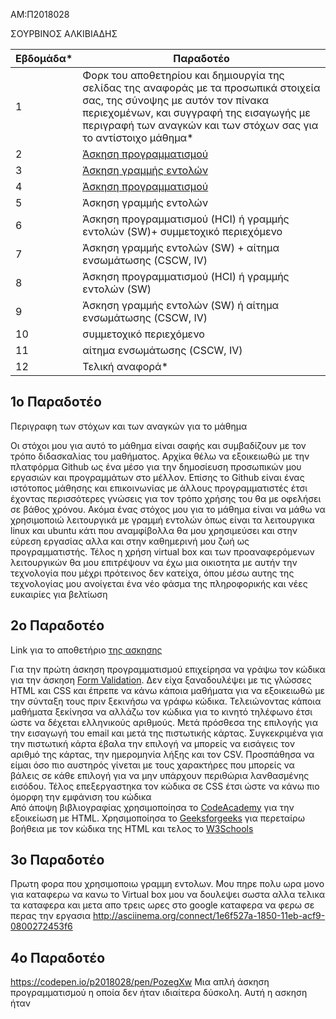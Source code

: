 AM:Π2018028

ΣΟΥΡΒΙΝΟΣ ΑΛΚΙΒΙΑΔΗΣ

| Εβδομάδα* | Παραδοτέο |
| --- | --- |
| 1 | Φορκ του αποθετηρίου και δημιουργία της σελίδας της αναφοράς με τα προσωπικά στοιχεία σας, της σύνοψης με αυτόν τον πίνακα περιεχομένων, και συγγραφή της εισαγωγής με περιγραφή των αναγκών και των στόχων σας για το αντίστοιχο μάθημα* |
| 2 | [Άσκηση προγραμματισμού](#2ο-παραδοτέο) |
| 3 | [Άσκηση γραμμής εντολών](#3ο-παραδοτέο)
| 4 | [Άσκηση προγραμματισμού](#4ο-παραδοτέο)
| 5 | Άσκηση γραμμής εντολών |
| 6 | Άσκηση προγραμματισμού (HCI) ή γραμμής εντολών (SW)+ συμμετοχικό περιεχόμενο |
| 7 | Άσκηση γραμμής εντολών (SW) + αίτημα ενσωμάτωσης (CSCW, IV) |
| 8 | Άσκηση προγραμματισμού (HCI) ή γραμμής εντολών (SW) |
| 9 | Άσκηση γραμμής εντολών (SW) ή αίτημα ενσωμάτωσης (CSCW, IV) |
| 10 | συμμετοχικό περιεχόμενο |
| 11 | αίτημα ενσωμάτωσης (CSCW, IV) |
| 12 | Τελική αναφορά* |

## 1ο Παραδοτέο

Περιγραφη των στόχων και των αναγκών για το μάθημα


 Οι στόχοι μου για αυτό το μάθημα είναι σαφής και συμβαδίζουν με τον τρόπο διδασκαλίας του μαθήματος. Αρχίκα θέλω να εξοικειωθώ με την πλατφόρμα Github ως ένα μέσο για την δημοσίευση προσωπικών μου εργασιών και προγραμμάτων στο μέλλον. Επίσης το Github είναι ένας ιστότοπος μάθησης και επικοινωνίας με άλλους προγραμματιστές έτσι έχοντας περισσότερες γνώσεις για τον τρόπο χρήσης του θα με οφελήσει σε βάθος χρόνου. Ακόμα ένας στόχος μου για το μάθημα είναι να μάθω να χρησιμοποιώ λειτουργικά με γραμμή εντολών όπως είναι τα λειτουργικα linux και ubuntu κάτι που αναμφίβολλα θα μου χρησιμεύσει και στην εύρεση εργασίας αλλα και στην καθημερινή μου ζωή ως προγραμματιστής. Τέλος η χρήση virtual box και των προαναφερόμενων λειτουργικών θα μου επιτρέψουν να έχω μια οικιοτητα με αυτήν την τεχνολογία που μέχρι πρότεινος δεν κατείχα, όπου μέσω αυτης της τεχνολογίας μου ανοίγεται ένα νέο φάσμα της πληροφορικής και νέες ευκαιρίες για βελτίωση

##  2ο Παραδοτέο 
Link για το αποθετήριο [της ασκησης](https://github.com/Alkissourvinos/site/blob/master/_remix/form-validation.md)

Για την πρώτη άσκηση προγραμματισμού επιχείρησα να γράψω τον κώδικα για την άσκηση [Form Validation](https://pibook.epidro.me/remix/form-validation/). Δεν είχα ξαναδουλέψει με τις γλώσσες HTML και CSS και έπρεπε να κάνω κάποια μαθήματα για να εξοικειωθώ με την σύνταξη τους πριν ξεκινήσω να γράφω κώδικα. Τελειώνοντας κάποια μαθήματα ξεκίνησα να αλλάζω τον κώδικα για το κινητό τηλέφωνο έτσι ώστε να δέχεται ελληνικούς αριθμούς. Μετά πρόσθεσα της επιλογής για την εισαγωγή του email και μετά της πιστωτικής κάρτας. Συγκεκριμένα για την πιστωτική κάρτα έβαλα την επιλογή να μπορείς να εισάγεις τον αριθμό της κάρτας, την ημερομηνία λήξης και τον CSV. Προσπάθησα να είμαι όσο πιο αυστηρός γίνεται με τους χαρακτήρες που μπορείς να βάλεις σε κάθε επιλογή για να μην υπάρχουν περιθώρια λανθασμένης εισόδου. Τέλος επεξεργαστηκα τον κώδικα σε CSS έτσι ώστε να κάνω πιο όμορφη την εμφάνιση του κώδικα<br>
Από άποψη βιβλιογραφίας χρησιμοποίησα το [CodeAcademy](https://www.codecademy.com/learn/learn-html) για την εξοικείωση με HTML. Χρησιμοποίησα το [Geeksforgeeks](https://www.geeksforgeeks.org/html-tutorials/) για περεταίρω βοήθεια με τον κώδικα της HTML και τελος το [W3Schools](https://www.w3schools.com/css/default.asp)
<br>
## 3o Παραδοτέο 
Πρωτη φορα που χρησιμοποιω γραμμη εντολων. Μου πηρε πολυ ωρα μονο για καταφερω να κανω το Virtual box μου να δουλεψει σωστα αλλα τελικα τα καταφερα και μετα απο τρεις ωρες στο google καταφερα να φερω σε περας την εργασια 
http://asciinema.org/connect/1e6f527a-1850-11eb-acf9-0800272453f6


##  4o Παραδοτέο

https://codepen.io/p2018028/pen/PozegXw
Μια απλή άσκηση προγραμματισμού η οποία δεν ήταν ιδιαίτερα δύσκολη. Αυτή η ασκηση ήταν 
